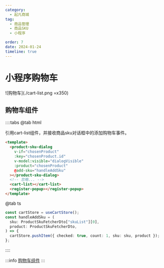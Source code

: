 ```yaml
---
category:
  - 起凡商城
tag:
  - 商品管理
  - 商品SKU
  - 小程序

order: 7
date: 2024-01-24
timeline: true
---
```


# 小程序购物车

![购物车](./cart-list.png =x350)

## 购物车组件

::::tabs
@tab html

引用cart-list组件，并接收商品sku对话框中的添加购物车事件。

```html {7,10}
<template>
  <product-sku-dialog
    v-if="chosenProduct"
    :key="chosenProduct.id"
    v-model:visible="dialogVisible"
    :product="chosenProduct"
    @add-sku="handleAddSku"
  ></product-sku-dialog>
  <!-- 忽略... -->
  <cart-list></cart-list>
  <register-popup></register-popup>
</template>
```

@tab ts

```ts
const cartStore = useCartStore();
const handleAddSku = (
  sku: ProductSkuFetcherDto["skuList"][0],
  product: ProductSkuFetcherDto,
) => {
  cartStore.pushItem({ checked: true, count: 1, sku: sku, product });
};
```

::::

:::info
[购物车组件](../reference/mp/cart-list.md)
:::
